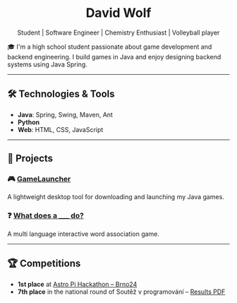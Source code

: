 <h1 align="center">David Wolf</h1>
<p align="center">Student | Software Engineer | Chemistry Enthusiast | Volleyball player</p>
🎓 I'm a high school student passionate about game development and backend engineering. I build games in Java and enjoy designing backend systems using Java Spring.

---

## 🛠️ Technologies & Tools
- **Java**: Spring, Swing, Maven, Ant
- **Python**
- **Web**: HTML, CSS, JavaScript

---

## 🚀 Projects

### 🎮 [GameLauncher](https://github.com/wolftxt/GameLauncher)
A lightweight desktop tool for downloading and launching my Java games.

### ❓ [What does a ___ do?](https://verb-word-game.onrender.com/)
A multi language interactive word association game.

---

## 🏆 Competitions

- **1st place** at [Astro Pi Hackathon – Brno24](https://astropi-hackathon.org/minule-rocniky/brno24/)
- **7th place** in the national round of Soutěž v programování – [Results PDF](https://programuj.si/vysledky/2025/UK/Vysledky_soutez.pdf)
